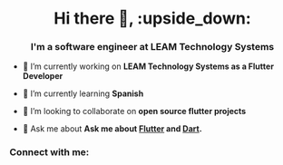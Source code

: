 <h1 align="center">Hi there 👋, :upside_down:</h1>
<h3 align="center">I'm a software engineer at LEAM Technology Systems</h3>

- 🔭 I’m currently working on **LEAM Technology Systems as a Flutter Developer**

- 🌱 I’m currently learning **Spanish**

- 👯 I’m looking to collaborate on **open source flutter projects**

- 💬 Ask me about **Ask me about [Flutter](https://flutter.dev) and [Dart](https://dart.dev).**

<h3 align="left">Connect with me:</h3>
<p align="left">
</p>
